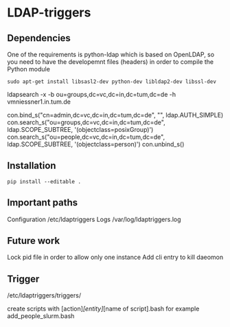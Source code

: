 # LDAP-triggers

## Dependencies

One of the requirements is python-ldap which is based on OpenLDAP, so you need to have the developemnt files (headers) in order to compile the Python module
```
sudo apt-get install libsasl2-dev python-dev libldap2-dev libssl-dev
```

ldapsearch -x  -b ou=groups,dc=vc,dc=in,dc=tum,dc=de -h vmniessner1.in.tum.de

con.bind_s("cn=admin,dc=vc,dc=in,dc=tum,dc=de", "", ldap.AUTH_SIMPLE)
con.search_s("ou=groups,dc=vc,dc=in,dc=tum,dc=de", ldap.SCOPE_SUBTREE, '(objectclass=posixGroup)')
con.search_s("ou=people,dc=vc,dc=in,dc=tum,dc=de", ldap.SCOPE_SUBTREE, '(objectclass=person)')
con.unbind_s()

## Installation
```
pip install --editable .
```

## Important paths
Configuration /etc/ldaptriggers
Logs /var/log/ldaptriggers.log

## Future work
Lock pid file in order to allow only one instance
Add cli entry to kill daeomon 

## Trigger

/etc/ldaptriggers/triggers/

create scripts with [action]_[entity]_[name of script].bash
for example
add_people_slurm.bash